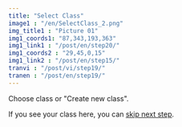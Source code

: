 ```yaml
---
title: "Select Class"
image1 : "/en/SelectClass_2.png"
img_title1 : "Picture 01"
img1_coords1: "87,343,193,363"
img1_link1 : "/post/en/step20/"
img1_coords2 : "29,45,0,15"
img1_link2 : "/post/en/step15/"
tranvi : "/post/vi/step19/"
tranen : "/post/en/step19/"
---
```

Choose class or "Create new class".

If you see your class here, you can <a href="http://localhost:1313/post/en/step21/">skip next step</a>.